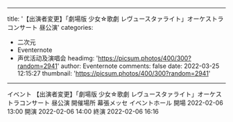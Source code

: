 
---
title: '【出演者変更】「劇場版 少女☆歌劇 レヴュースタァライト」オーケストラコンサート 昼公演'
categories: 
 - 二次元
 - Eventernote
 - 声优活动及演唱会
headimg: 'https://picsum.photos/400/300?random=2941'
author: Eventernote
comments: false
date: 2022-03-25 12:15:27
thumbnail: 'https://picsum.photos/400/300?random=2941'
---

<div>   
イベント 【出演者変更】「劇場版 少女☆歌劇 レヴュースタァライト」オーケストラコンサート 昼公演
開催場所 幕張メッセ イベントホール
開場 2022-02-06 13:00
開演 2022-02-06 14:00
終演 2022-02-06 16:16
  
</div>
            